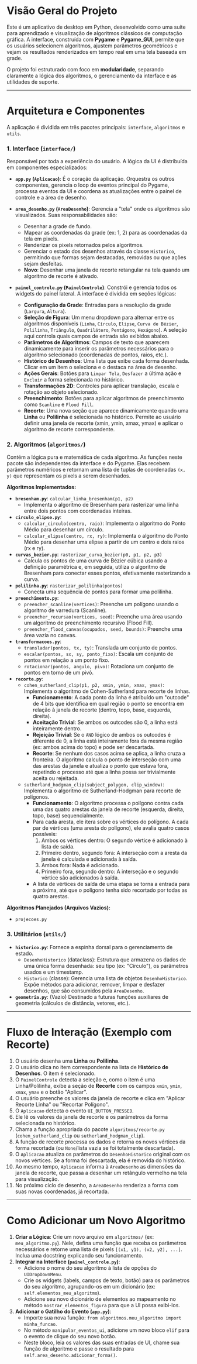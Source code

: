 # Visão Geral do Projeto

Este é um aplicativo de desktop em Python, desenvolvido como uma suíte para aprendizado e visualização de algoritmos clássicos de computação gráfica. A interface, construída com **Pygame** e **Pygame_GUI**, permite que os usuários selecionem algoritmos, ajustem parâmetros geométricos e vejam os resultados renderizados em tempo real em uma tela baseada em grade.

O projeto foi estruturado com foco em **modularidade**, separando claramente a lógica dos algoritmos, o gerenciamento da interface e as utilidades de suporte.

---

# Arquitetura e Componentes

A aplicação é dividida em três pacotes principais: `interface`, `algoritmos` e `utils`.

### 1. Interface (`interface/`)

Responsável por toda a experiência do usuário. A lógica da UI é distribuída em componentes especializados:

- **`app.py` (`Aplicacao`)**: É o coração da aplicação. Orquestra os outros componentes, gerencia o loop de eventos principal do Pygame, processa eventos da UI e coordena as atualizações entre o painel de controle e a área de desenho.

- **`area_desenho.py` (`AreaDesenho`)**: Gerencia a "tela" onde os algoritmos são visualizados. Suas responsabilidades são:
    - Desenhar a grade de fundo.
    - Mapear as coordenadas da grade (ex: 1, 2) para as coordenadas da tela em pixels.
    - Renderizar os pixels retornados pelos algoritmos.
    - Gerenciar o estado dos desenhos através da classe `Historico`, permitindo que formas sejam destacadas, removidas ou que ações sejam desfeitas.
    - **Novo**: Desenhar uma janela de recorte retangular na tela quando um algoritmo de recorte é ativado.

- **`painel_controle.py` (`PainelControle`)**: Constrói e gerencia todos os widgets do painel lateral. A interface é dividida em seções lógicas:
    - **Configuração da Grade**: Entradas para a resolução da grade (`Largura`, `Altura`).
    - **Seleção de Figura**: Um menu dropdown para alternar entre os algoritmos disponíveis (`Linha`, `Círculo`, `Elipse`, `Curva de Bézier`, `Polilinha`, `Triângulo`, `Quadrilátero`, `Pentágono`, `Hexágono`). A seleção aqui controla quais campos de entrada são exibidos abaixo.
    - **Parâmetros de Algoritmos**: Campos de texto que aparecem dinamicamente para inserir os parâmetros necessários para o algoritmo selecionado (coordenadas de pontos, raios, etc.).
    - **Histórico de Desenhos**: Uma lista que exibe cada forma desenhada. Clicar em um item o seleciona e o destaca na área de desenho.
    - **Ações Gerais**: Botões para `Limpar Tela`, `Desfazer` a última ação e `Excluir` a forma selecionada no histórico.
    - **Transformações 2D**: Controles para aplicar translação, escala e rotação ao objeto selecionado.
    - **Preenchimento**: Botões para aplicar algoritmos de preenchimento como `Scanline` e `Flood Fill`.
    - **Recorte**: Uma nova seção que aparece dinamicamente quando uma **Linha** ou **Polilinha** é selecionada no histórico. Permite ao usuário definir uma janela de recorte (xmin, ymin, xmax, ymax) e aplicar o algoritmo de recorte correspondente.

### 2. Algoritmos (`algoritmos/`)

Contém a lógica pura e matemática de cada algoritmo. As funções neste pacote são independentes da interface e do Pygame. Elas recebem parâmetros numéricos e retornam uma lista de tuplas de coordenadas `(x, y)` que representam os pixels a serem desenhados.

**Algoritmos Implementados:**
- **`bresenham.py`**: `calcular_linha_bresenham(p1, p2)`
    - Implementa o algoritmo de Bresenham para rasterizar uma linha entre dois pontos com coordenadas inteiras.
- **`circulo_elipse.py`**: 
    - `calcular_circulo(centro, raio)`: Implementa o algoritmo do Ponto Médio para desenhar um círculo.
    - `calcular_elipse(centro, rx, ry)`: Implementa o algoritmo do Ponto Médio para desenhar uma elipse a partir de um centro e dois raios (rx e ry).
- **`curvas_bezier.py`**: `rasterizar_curva_bezier(p0, p1, p2, p3)`
    - Calcula os pontos de uma curva de Bézier cúbica usando a definição paramétrica e, em seguida, utiliza o algoritmo de Bresenham para conectar esses pontos, efetivamente rasterizando a curva.
- **`polilinha.py`**: `rasterizar_polilinha(pontos)`
    - Conecta uma sequência de pontos para formar uma polilinha.
- **`preenchimento.py`**:
    - `preencher_scanline(vertices)`: Preenche um polígono usando o algoritmo de varredura (Scanline).
    - `preencher_recursao(vertices, seed)`: Preenche uma área usando um algoritmo de preenchimento recursivo (Flood Fill).
    - `preencher_flood_canvas(ocupados, seed, bounds)`: Preenche uma área vazia no canvas.
- **`transformacoes.py`**:
    - `transladar(pontos, tx, ty)`: Translada um conjunto de pontos.
    - `escalar(pontos, sx, sy, ponto_fixo)`: Escala um conjunto de pontos em relação a um ponto fixo.
    - `rotacionar(pontos, angulo, pivo)`: Rotaciona um conjunto de pontos em torno de um pivô.
- **`recorte.py`**:
    - `cohen_sutherland_clip(p1, p2, xmin, ymin, xmax, ymax)`: Implementa o algoritmo de Cohen-Sutherland para recorte de linhas.
        - **Funcionamento**: A cada ponto da linha é atribuído um "outcode" de 4 bits que identifica em qual região o ponto se encontra em relação à janela de recorte (dentro, topo, base, esquerda, direita).
        - **Aceitação Trivial**: Se ambos os outcodes são 0, a linha está inteiramente dentro.
        - **Rejeição Trivial**: Se o `AND` lógico de ambos os outcodes é diferente de 0, a linha está inteiramente fora da mesma região (ex: ambos acima do topo) e pode ser descartada.
        - **Recorte**: Se nenhum dos casos acima se aplica, a linha cruza a fronteira. O algoritmo calcula o ponto de interseção com uma das arestas da janela e atualiza o ponto que estava fora, repetindo o processo até que a linha possa ser trivialmente aceita ou rejeitada.
    - `sutherland_hodgman_clip(subject_polygon, clip_window)`: Implementa o algoritmo de Sutherland-Hodgman para recorte de polígonos.
        - **Funcionamento**: O algoritmo processa o polígono contra cada uma das quatro arestas da janela de recorte (esquerda, direita, topo, base) sequencialmente.
        - Para cada aresta, ele itera sobre os vértices do polígono. A cada par de vértices (uma aresta do polígono), ele avalia quatro casos possíveis:
            1.  Ambos os vértices dentro: O segundo vértice é adicionado à lista de saída.
            2.  Primeiro dentro, segundo fora: A interseção com a aresta da janela é calculada e adicionada à saída.
            3.  Ambos fora: Nada é adicionado.
            4.  Primeiro fora, segundo dentro: A interseção e o segundo vértice são adicionados à saída.
        - A lista de vértices de saída de uma etapa se torna a entrada para a próxima, até que o polígono tenha sido recortado por todas as quatro arestas.

**Algoritmos Planejados (Arquivos Vazios):**
- `projecoes.py`

### 3. Utilitários (`utils/`)

- **`historico.py`**: Fornece a espinha dorsal para o gerenciamento de estado.
    - `DesenhoHistorico` (dataclass): Estrutura que armazena os dados de uma única forma desenhada: seu tipo (ex: "Círculo"), os parâmetros usados e um timestamp.
    - `Historico` (classe): Gerencia uma lista de objetos `DesenhoHistorico`. Expõe métodos para adicionar, remover, limpar e desfazer desenhos, que são consumidos pela `AreaDesenho`.
- **`geometria.py`**: (Vazio) Destinado a futuras funções auxiliares de geometria (cálculos de distância, vetores, etc.).

---

# Fluxo de Interação (Exemplo com Recorte)

1.  O usuário desenha uma **Linha** ou **Polilinha**.
2.  O usuário clica no item correspondente na lista de **Histórico de Desenhos**. O item é selecionado.
3.  O `PainelControle` detecta a seleção e, como o item é uma Linha/Polilinha, exibe a seção de **Recorte** com os campos `xmin`, `ymin`, `xmax`, `ymax` e o botão "Aplicar".
4.  O usuário preenche os valores da janela de recorte e clica em "Aplicar Recorte Linha" ou "Recortar Polígono".
5.  O `Aplicacao` detecta o evento `UI_BUTTON_PRESSED`.
6.  Ele lê os valores da janela de recorte e os parâmetros da forma selecionada no histórico.
7.  Chama a função apropriada do pacote `algoritmos/recorte.py` (`cohen_sutherland_clip` ou `sutherland_hodgman_clip`).
8.  A função de recorte processa os dados e retorna os novos vértices da forma recortada (ou `None`/lista vazia se foi totalmente descartada).
9.  O `Aplicacao` atualiza os parâmetros do `DesenhoHistorico` original com os novos vértices. Se a forma foi descartada, ela é removida do histórico.
10. Ao mesmo tempo, `Aplicacao` informa à `AreaDesenho` as dimensões da janela de recorte, que passa a desenhar um retângulo vermelho na tela para visualização.
11. No próximo ciclo de desenho, a `AreaDesenho` renderiza a forma com suas novas coordenadas, já recortada.

---

# Como Adicionar um Novo Algoritmo

1.  **Criar a Lógica**: Crie um novo arquivo em `algoritmos/` (ex: `meu_algoritmo.py`). Nele, defina uma função que receba os parâmetros necessários e retorne uma lista de pixels `[(x1, y1), (x2, y2), ...]`. Inclua uma docstring explicando seu funcionamento.
2.  **Integrar na Interface (`painel_controle.py`)**:
    - Adicione o nome do seu algoritmo à lista de opções do `UIDropDownMenu`.
    - Crie os widgets (labels, campos de texto, botão) para os parâmetros do seu algoritmo, agrupando-os em um dicionário (ex: `self.elementos_meu_algoritmo`).
    - Adicione seu novo dicionário de elementos ao mapeamento no método `mostrar_elementos_figura` para que a UI possa exibi-los.
3.  **Adicionar o Gatilho do Evento (`app.py`)**:
    - Importe sua nova função: `from algoritmos.meu_algoritmo import minha_funcao`.
    - No método `manipular_eventos_ui`, adicione um novo bloco `elif` para o evento de clique do seu novo botão.
    - Neste bloco, leia os valores das suas entradas de UI, chame sua função de algoritmo e passe o resultado para `self.area_desenho.adicionar_forma()`.